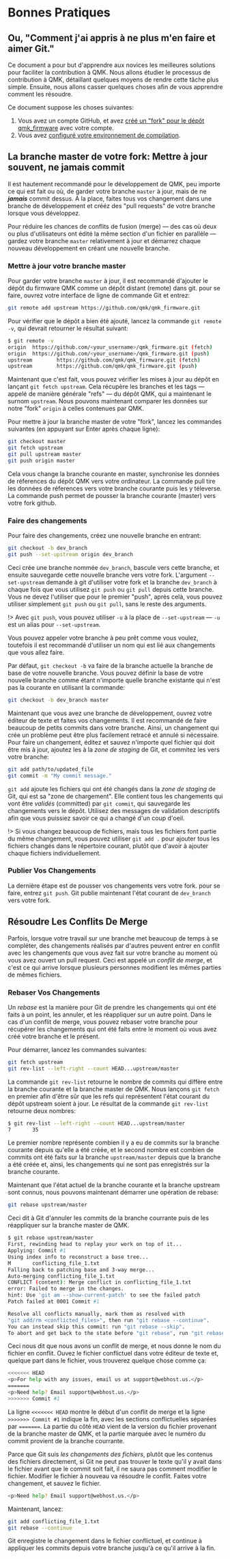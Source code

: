 # Bonnes Pratiques

## Ou, "Comment j'ai appris à ne plus m'en faire et aimer Git."

Ce document a pour but d'apprendre aux novices les meilleures solutions pour faciliter la contribution à QMK. Nous allons étudier le processus de contribution à QMK, détaillant quelques moyens de rendre cette tâche plus simple. Ensuite, nous allons casser quelques choses afin de vous apprendre comment les résoudre.

Ce document suppose les choses suivantes:

1. Vous avez un compte GitHub, et avez [créé un "fork" pour le dépôt qmk_firmware](fr-FR/getting_started_github.md) avec votre compte.
2. Vous avez [configuré votre environnement de compilation](fr-FR/newbs_getting_started.md?id=environment-setup).

## La branche master de votre fork: Mettre à jour souvent, ne jamais commit

Il est hautement recommandé pour le développement de QMK, peu importe ce qui est fait ou où, de garder votre branche `master` à jour, mais de ne ***jamais*** commit dessus. A la place, faites tous vos changement dans une branche de développement et crééz des "pull requests" de votre branche lorsque vous développez.

Pour réduire les chances de conflits de fusion (merge) &mdash; des cas où deux ou plus d'utilisateurs ont édité la même section d'un fichier en parallèle &mdash; gardez votre branche `master` relativement à jour et démarrez chaque nouveau développement en créant une nouvelle branche.

### Mettre à jour votre branche master

Pour garder votre branche `master` à jour, il est recommandé d'ajouter le dépôt du firmware QMK comme un dépôt distant (remote) dans git. pour se faire, ouvrez votre interface de ligne de commande Git et entrez:

```bash
git remote add upstream https://github.com/qmk/qmk_firmware.git
```

Pour vérifier que le dépôt a bien été ajouté, lancez la commande `git remote -v`, qui devrait retourner le résultat suivant:

```bash
$ git remote -v
origin  https://github.com/<your_username>/qmk_firmware.git (fetch)
origin  https://github.com/<your_username>/qmk_firmware.git (push)
upstream        https://github.com/qmk/qmk_firmware.git (fetch)
upstream        https://github.com/qmk/qmk_firmware.git (push)
```

Maintenant que c'est fait, vous pouvez vérifier les mises à jour au dépôt en lançant `git fetch upstream`. Cela récupère les branches et les tags &mdash; appelé de manière générale "refs" &mdash; du dépôt QMK, qui a maintenant le surnom `upstream`. Nous pouvons maintenant comparer les données sur notre "fork" `origin` à celles contenues par QMK.

Pour mettre à jour la branche master de votre "fork", lancez les commandes suivantes (en appuyant sur Enter après chaque ligne):

```bash
git checkout master
git fetch upstream
git pull upstream master
git push origin master
```

Cela vous change la branche courante en master, synchronise les données de réferences du dépôt QMK vers votre ordinateur. La commande pull tire les données de réferences vers votre branche courante puis les y téleverse. La commande push permet de pousser la branche courante (master) vers votre fork github.

### Faire des changements

Pour faire des changements, créez une nouvelle branche en entrant:

```bash
git checkout -b dev_branch
git push --set-upstream origin dev_branch
```

Ceci crée une branche nommée `dev_branch`, bascule vers cette branche, et ensuite sauvegarde cette nouvelle branche vers votre fork. L'argument `--set-upstream` demande à git d'utiliser votre fork et la branche `dev_branch` à chaque fois que vous utilisez `git push` ou `git pull` depuis cette branche. Vous ne devez l'utiliser que pour le premier "push", après celà, vous pouvez utiliser simplement `git push` ou `git pull`, sans le reste des arguments.

!> Avec `git push`, vous pouvez utiliser `-u` à la place de `--set-upstream` &mdash; `-u` est un alias pour `--set-upstream`.

Vous pouvez appeler votre branche à peu prêt comme vous voulez, toutefois il est recommandé d'utiliser un nom qui est lié aux changements que vous allez faire.

Par défaut, `git checkout -b` va faire de la branche actuelle la branche de base de votre nouvelle branche. Vous pouvez définir la base de votre nouvelle branche comme étant n'importe quelle branche existante qui n'est pas la courante en utilisant la commande:

```bash
git checkout -b dev_branch master
```

Maintenant que vous avez une branche de développement, ouvrez votre éditeur de texte et faites vos changements. Il est recommandé de faire beaucoup de petits commits dans votre branche. Ainsi, un changement qui crée un problème peut être plus facilement retracé et annulé si nécessaire. Pour faire un changement, éditez et sauvez n'importe quel fichier qui doit être mis à jour, ajoutez les à la *zone de staging* de Git, et commitez les vers votre branche:

```bash
git add path/to/updated_file
git commit -m "My commit message."
```

`git add` ajoute les fichiers qui ont été changés dans la *zone de staging* de Git, qui est sa "zone de chargement". Elle contient tous les changements qui vont être *validés* (committed) par `git commit`, qui sauvegarde les changements vers le dépôt. Utilisez des messages de validation descriptifs afin que vous puissiez savoir ce qui a changé d'un coup d'oeil.

!> Si vous changez beaucoup de fichiers, mais tous les fichiers font partie du même changement, vous pouvez utiliser `git add .` pour ajouter tous les fichiers changés dans le répertoire courant, plutôt que d'avoir à ajouter chaque fichiers individuellement.

### Publier Vos Changements

La dernière étape est de pousser vos changements vers votre fork. pour se faire, entrez `git push`. Git publie maintenant l'état courant de `dev_branch` vers votre fork.

## Résoudre Les Conflits De Merge

Parfois, lorsque votre travail sur une branche met beaucoup de temps à se compléter, des changements réalisés par d'autres peuvent entrer en conflit avec les changements que vous avez fait sur votre branche au moment où vous avez ouvert un pull request. Ceci est appelé un *conflit de merge*, et c'est ce qui arrive lorsque plusieurs personnes modifient les mêmes parties de mêmes fichiers.

### Rebaser Vos Changements

Un *rebase* est la manière pour Git de prendre les changements qui ont été faits à un point, les annuler, et les réappliquer sur un autre point. Dans le cas d'un conflit de merge, vous pouvez rebaser votre branche pour récupérer les changements qui ont été faits entre le moment où vous avez créé votre branche et le présent.

Pour démarrer, lancez les commandes suivantes:

```bash
git fetch upstream
git rev-list --left-right --count HEAD...upstream/master
```

La commande `git rev-list` retourne le nombre de commits qui diffère entre la branche courante et la branche master de QMK. Nous lançons `git fetch` en premier afin d'être sûr que les refs qui représentent l'état courant du dépôt upstream soient à jour. Le résultat de la commande `git rev-list` retourne deux nombres:

```bash
$ git rev-list --left-right --count HEAD...upstream/master
7       35
```

Le premier nombre représente combien il y a eu de commits sur la branche courante depuis qu'elle a été créée, et le second nombre est combien de commits ont été faits sur la branche `upstream/master` depuis que la branche a été créée et, ainsi, les changements qui ne sont pas enregistrés sur la branche courante.

Maintenant que l'état actuel de la branche courante et la branche upstream sont connus, nous pouvons maintenant démarrer une opération de rebase:

```bash
git rebase upstream/master
```

Ceci dit à Git d'annuler les commits de la branche courrante puis de les réappliquer sur la branche master de QMK.

```bash
$ git rebase upstream/master
First, rewinding head to replay your work on top of it...
Applying: Commit #1
Using index info to reconstruct a base tree...
M       conflicting_file_1.txt
Falling back to patching base and 3-way merge...
Auto-merging conflicting_file_1.txt
CONFLICT (content): Merge conflict in conflicting_file_1.txt
error: Failed to merge in the changes.
hint: Use 'git am --show-current-patch' to see the failed patch
Patch failed at 0001 Commit #1

Resolve all conflicts manually, mark them as resolved with
"git add/rm <conflicted_files>", then run "git rebase --continue".
You can instead skip this commit: run "git rebase --skip".
To abort and get back to the state before "git rebase", run "git rebase --abort".
```

Ceci nous dit que nous avons un conflit de merge, et nous donne le nom du fichier en conflit. Ouvez le fichier conflictuel dans votre éditeur de texte et, quelque part dans le fichier, vous trouverez quelque chose comme ça:

```bash
<<<<<<< HEAD
<p>For help with any issues, email us at support@webhost.us.</p>
=======
<p>Need help? Email support@webhost.us.</p>
>>>>>>> Commit #1
```

La ligne `<<<<<<< HEAD` montre le début d'un conflit de merge et la ligne `>>>>>>> Commit #1` indique la fin, avec les sections conflictuelles séparées par `=======`. La partie du côté `HEAD` vient de la version du fichier provenant de la branche master de QMK, et la partie marquée avec le numéro du commit provient de la branche courrante.

Parce que Git suis *les changements des fichiers*, plutôt que les contenus des fichiers directement, si Git ne peut pas trouver le texte qu'il y avait dans le fichier avant que le commit soit fait, il ne saura pas comment modifier le fichier. Modifier le fichier à nouveau va résoudre le conflit. Faites votre changement, et sauvez le fichier.

```bash
<p>Need help? Email support@webhost.us.</p>
```

Maintenant, lancez:

```bash
git add conflicting_file_1.txt
git rebase --continue
```

Git enregistre le changement dans le fichier conflictuel, et continue à appliquer les commits depuis votre branche jusqu'à ce qu'il arrive à la fin.
